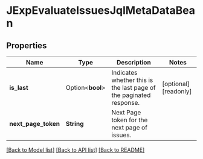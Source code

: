 # JExpEvaluateIssuesJqlMetaDataBean

## Properties

Name | Type | Description | Notes
------------ | ------------- | ------------- | -------------
**is_last** | Option<**bool**> | Indicates whether this is the last page of the paginated response. | [optional][readonly]
**next_page_token** | **String** | Next Page token for the next page of issues. | 

[[Back to Model list]](../README.md#documentation-for-models) [[Back to API list]](../README.md#documentation-for-api-endpoints) [[Back to README]](../README.md)


